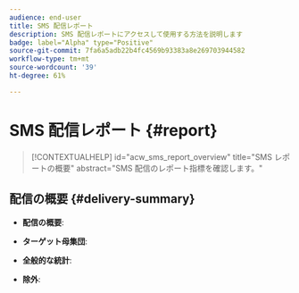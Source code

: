 ```yaml
---
audience: end-user
title: SMS 配信レポート
description: SMS 配信レポートにアクセスして使用する方法を説明します
badge: label="Alpha" type="Positive"
source-git-commit: 7fa6a5adb22b4fc4569b93383a8e269703944582
workflow-type: tm+mt
source-wordcount: '39'
ht-degree: 61%

---
```


# SMS 配信レポート {#report}

>[!CONTEXTUALHELP]
>id="acw_sms_report_overview"
>title="SMS レポートの概要"
>abstract="SMS 配信のレポート指標を確認します。"

## 配信の概要 {#delivery-summary}

* **配信の概要**:

* **ターゲット母集団**:

* **全般的な統計**:

* **除外**:


